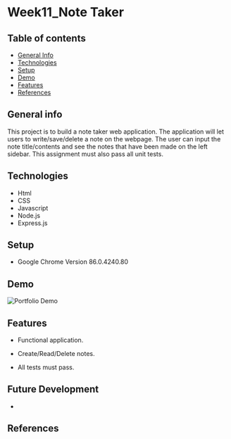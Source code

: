 # Week11_Note Taker

## Table of contents

- [General Info](#general-info)
- [Technologies](#technologies)
- [Setup](#setup)
- [Demo](#demo)
- [Features](#features)
- [References](#references)

## General info

This project is to build a note taker web application. The application will let users to write/save/delete a note on the webpage. The user can input the note title/contents and see the notes that have been made on the left sidebar. This assignment must also pass all unit tests.

## Technologies

- Html
- CSS
- Javascript
- Node.js
- Express.js

## Setup

- Google Chrome Version 86.0.4240.80

## Demo

![Portfolio Demo](https://github.com/great-simonlee/Wk11_Note_Taker/blob/main/Develop/demo.gif)

## Features

- Functional application.

- Create/Read/Delete notes.

- All tests must pass.

## Future Development

-

## References
